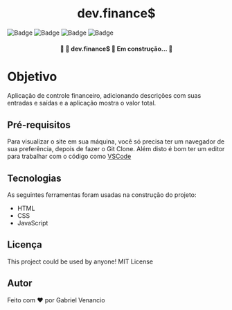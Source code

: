 <h1 align="center">dev.finance$</h1>
<p align="center"></p>

![Badge](https://img.shields.io/github/issues/Gabriel-Venancio/dev-finance-)
![Badge](https://img.shields.io/github/forks/Gabriel-Venancio/dev-finance-)
![Badge](https://img.shields.io/github/stars/Gabriel-Venancio/dev-finance-)
![Badge](https://img.shields.io/github/license/Gabriel-Venancio/dev-finance-)

<h4 align="center"> 
	🚧 💸 dev.finance$ 🚀 Em construção...  🚧
</h4>


# Objetivo

Aplicação de controle financeiro, adicionando descrições com suas entradas e saídas e a aplicação mostra o valor total.

## Pré-requisitos

Para visualizar o site em sua máquina, você só precisa ter um navegador de sua preferência, depois de fazer o Git Clone.
Além disto é bom ter um editor para trabalhar com o código como [VSCode](https://code.visualstudio.com/)

## Tecnologias

As seguintes ferramentas foram usadas na construção do projeto:

- HTML
- CSS
- JavaScript

## Licença

This project could be used by anyone! MIT License

## Autor
Feito com ❤️ por Gabriel Venancio 
